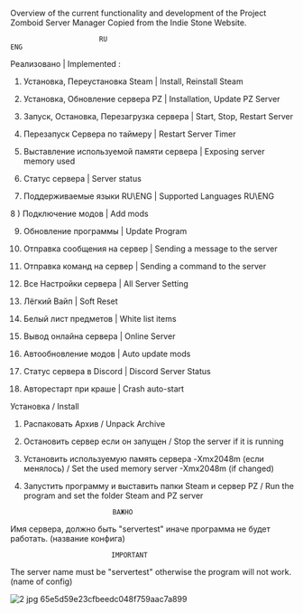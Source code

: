 Overview of the current functionality and development of the Project Zomboid Server Manager 
Copied from the Indie Stone Website.

                          RU                                                                      ENG

Реализовано                                                                      |          Implemented :

1) Установка, Переустановка Steam                              |          Install, Reinstall Steam

2) Установка, Обновление сервера PZ                         |          Installation, Update PZ Server

3) Запуск, Остановка, Перезагрузка сервера               |          Start, Stop, Restart Server

4) Перезапуск Сервера по таймеру                               |          Restart Server Timer

5) Выставление используемой памяти сервера         |          Exposing server memory used

6) Статус сервера                                                              |          Server status

7) Поддерживаемые языки RU\ENG                               |           Supported Languages RU\ENG

8 ) Подключение модов                                                   |           Add mods

9) Обновление программы                                             |           Update Program

10) Отправка сообщения на сервер                             |           Sending a message to the server

11) Отправка команд на сервер                                    |           Sending a command to the server

12) Все Настройки сервера                                            |           All Server Setting

13) Лёгкий Вайп                                                                |           Soft Reset

14) Белый лист предметов                                              |           White list items

15) Вывод онлайна сервера                                           |           Online Server

16) Автообновление модов                                            |           Auto update mods        

17) Статус сервера в Discord                                          |           Discord Server Status  

18) Авторестарт при краше                                            |           Crash auto-start  

                                   

 

Установка   /    Install

 

1) Распаковать Архив  /  Unpack Archive

2) Остановить сервер если он запущен / Stop the server if it is running

3) Установить используемую память сервера -Xmx2048m (если менялось) / Set the used memory server -Xmx2048m (if changed)

4) Запустить программу и выставить папки Steam и сервер PZ / Run the program and set the folder Steam and PZ server

 

                             ВАЖНО

Имя сервера, должно быть "servertest" иначе программа не будет работать. (название конфига)

 

                             IMPORTANT

The server name must be "servertest" otherwise the program will not work. (name of config)

![2 jpg 65e5d59e23cfbeedc048f759aac7a899](https://github.com/user-attachments/assets/fc17f910-5cc8-43e5-a19d-826f8cdacc33)

